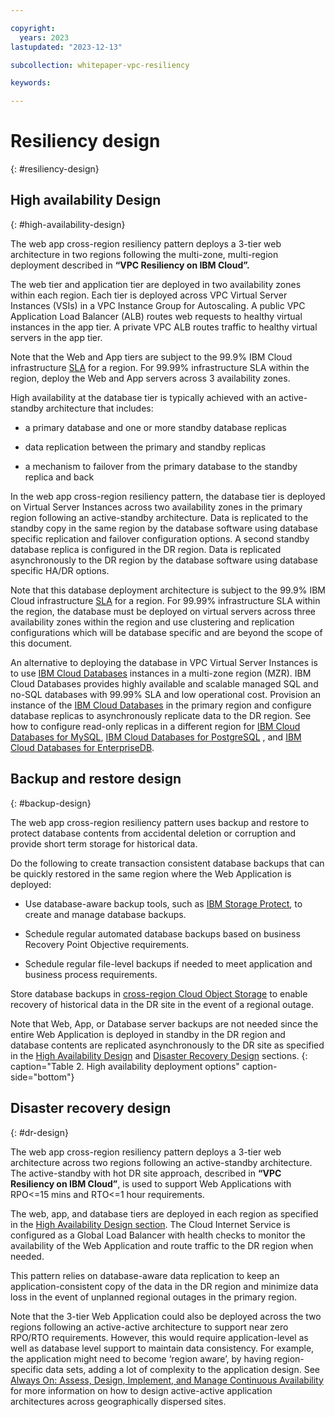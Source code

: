 ```yaml
---

copyright:
  years: 2023
lastupdated: "2023-12-13"

subcollection: whitepaper-vpc-resiliency

keywords:

---
```


# Resiliency design
{: #resiliency-design}

## High availability Design
{: #high-availability-design}

The web app cross-region resiliency pattern deploys a 3-tier web architecture in two regions following the multi-zone, multi-region deployment described in **“VPC Resiliency on IBM Cloud”.**

The web tier and application tier are deployed in two availability zones within each region. Each tier is deployed across VPC Virtual Server Instances (VSIs) in a VPC Instance Group for Autoscaling. A public VPC Application Load Balancer (ALB) routes web requests to healthy virtual instances in the app tier. A private VPC ALB routes traffic to healthy virtual servers in the app tier.

Note that the Web and App tiers are subject to the 99.9% IBM Cloud infrastructure [SLA](https://www.ibm.com/support/customer/csol/terms/?id=i126-9268&lc=en#detail-document) for a region. For 99.99% infrastructure SLA within the region, deploy the Web and App servers across 3 availability zones.

High availability at the database tier is typically achieved with an active-standby architecture that includes:

-   a primary database and one or more standby database replicas

-   data replication between the primary and standby replicas

-   a mechanism to failover from the primary database to the standby replica and back

In the web app cross-region resiliency pattern, the database tier is deployed on Virtual Server Instances across two availability zones in the primary region following an active-standby architecture. Data is replicated to the standby copy in the same region by the database software using database specific replication and failover configuration options. A second standby database replica is configured in the DR region. Data is replicated asynchronously to the DR region by the database software using database specific HA/DR options.

Note that this database deployment architecture is subject to the 99.9% IBM Cloud infrastructure [SLA](https://www.ibm.com/support/customer/csol/terms/?id=i126-9268&lc=en#detail-document) for a region. For 99.99% infrastructure SLA within the region, the database must be deployed on virtual servers across three availability zones within the region and use clustering and replication configurations which will be database specific and are beyond the scope of this document.

An alternative to deploying the database in VPC Virtual Server Instances is to use [IBM Cloud Databases](https://cloud.ibm.com/docs/cloud-databases?topic=cloud-databases-about) instances in a multi-zone region (MZR). IBM Cloud Databases provides highly available and scalable managed SQL and no-SQL databases with 99.99% SLA and low operational cost. Provision an instance of the [IBM Cloud Databases](https://cloud.ibm.com/docs/cloud-databases?topic=cloud-databases-about) in the primary region and configure database replicas to asynchronously replicate data to the DR region. See how to configure read-only replicas in a different region for [IBM Cloud Databases for MySQL](https://cloud.ibm.com/docs/databases-for-mysql?topic=databases-for-mysql-read-replicas), [IBM Cloud Databases for PostgreSQL](https://cloud.ibm.com/docs/databases-for-postgresql?topic=databases-for-postgresql-read-only-replicas&interface=ui#read-only-replicas-provision) , and [IBM Cloud Databases for EnterpriseDB](https://cloud.ibm.com/docs/databases-for-enterprisedb?topic=databases-for-enterprisedb-read-only-replicas&interface=ui).

## Backup and restore design
{: #backup-design}

The web app cross-region resiliency pattern uses backup and restore to protect database contents from accidental deletion or corruption and provide short term storage for historical data.

Do the following to create transaction consistent database backups that can be quickly restored in the same region where the Web Application is deployed:

-   Use database-aware backup tools, such as [IBM Storage Protect](https://cloud.ibm.com/catalog/content/SPonIBMCloud-20c54034-d319-48c0-beb6-0b4adc54265c-global), to create and manage database backups.

-   Schedule regular automated database backups based on business Recovery Point Objective requirements.

-   Schedule regular file-level backups if needed to meet application and business process requirements.

Store database backups in [cross-region Cloud Object Storage](https://cloud.ibm.com/docs/cloud-object-storage/basics?topic=cloud-object-storage-endpoints#endpoints-geo) to enable recovery of historical data in the DR site in the event of a regional outage.

Note that Web, App, or Database server backups are not needed since the entire Web Application is deployed in standby in the DR region and database contents are replicated asynchronously to the DR site as specified in the [High Availability Design](#91-high-availability-design) and [Disaster Recovery Design](#_Disaster_Recovery_Design) sections.
{: caption="Table 2. High availability deployment options" caption-side="bottom"}

## Disaster recovery design
{: #dr-design}

The web app cross-region resiliency pattern deploys a 3-tier web architecture across two regions following an active-standby architecture. The active-standby with hot DR site approach, described in **“VPC Resiliency on IBM Cloud”**, is used to support Web Applications with RPO\<=15 mins and RTO\<=1 hour requirements.

The web, app, and database tiers are deployed in each region as specified in the [High Availability Design section](#91-high-availability-design). The Cloud Internet Service is configured as a Global Load Balancer with health checks to monitor the availability of the Web Application and route traffic to the DR region when needed.

This pattern relies on database-aware data replication to keep an application-consistent copy of the data in the DR region and minimize data loss in the event of unplanned regional outages in the primary region.

Note that the 3-tier Web Application could also be deployed across the two regions following an active-active architecture to support near zero RPO/RTO requirements. However, this would require application-level as well as database level support to maintain data consistency. For example, the application might need to become ‘region aware’, by having region-specific data sets, adding a lot of complexity to the application design. See [Always On: Assess, Design, Implement, and Manage Continuous Availability](http://www.redbooks.ibm.com/redpapers/pdfs/redp5109.pdf?_gl=1*12ze6gc*_ga*MTU5NjY3MTQzOS4xNjk1ODUxNTg0*_ga_FYECCCS21D*MTY5NTkwNDc3NS4zLjAuMTY5NTkwNjU3Ny4wLjAuMA..) for more information on how to design active-active application architectures across geographically dispersed sites.
